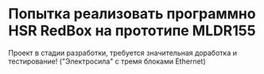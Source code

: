 ﻿# Попытка реализовать программно HSR RedBox на прототипе MLDR155

Проект в стадии разработки, требуется значительная доработка и тестирование!
("Электросила" с тремя блоками Ethernet)